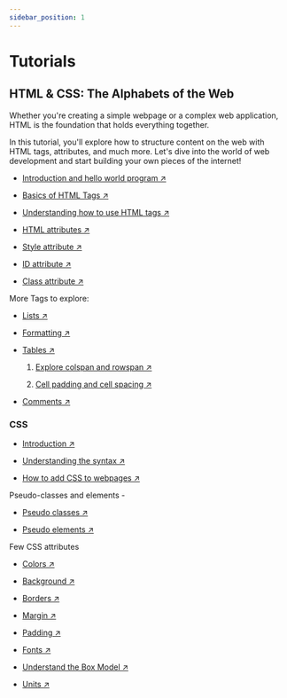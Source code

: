 ```yaml
---
sidebar_position: 1
---
```

# Tutorials
## HTML & CSS: The Alphabets of the Web

Whether you're creating a simple webpage or a complex web application, HTML is the foundation that holds everything together.

In this tutorial, you'll explore how to structure content on the web with HTML tags, attributes, and much more. Let's dive into the world of web development and start building your own pieces of the internet!

- [Introduction and hello world program ↗](https://www.w3schools.com/html/html_intro.asp)

- [Basics of HTML Tags ↗](https://www.w3schools.com/html/html_basic.asp)

- [Understanding how to use HTML tags ↗](https://www.w3schools.com/html/html_basic.asp)

- [HTML attributes ↗](https://www.w3schools.com/html/html_attributes.asp)

- [Style attribute ↗](https://www.w3schools.com/html/html_styles.asp)

- [ID attribute ↗](https://www.w3schools.com/html/html_id.asp)

- [Class attribute ↗](https://www.w3schools.com/html/html_classes.asp)

More Tags to explore:

- [Lists ↗](https://www.w3schools.com/html/html_lists.asp)

- [Formatting ↗](https://www.w3schools.com/html/html_formatting.asp)

- [Tables ↗](https://www.w3schools.com/html/html_tables.asp)

  1. [Explore colspan and rowspan ↗](https://www.w3schools.com/html/html_table_colspan_rowspan.asp)

  2. [Cell padding and cell spacing ↗](https://www.w3schools.com/html/html_table_padding_spacing.asp)

- [Comments ↗](https://www.w3schools.com/html/html_comments.asp)

### CSS

- [Introduction ↗](https://www.w3schools.com/css/css_intro.asp)

- [Understanding the syntax ↗](https://www.w3schools.com/css/css_syntax.asp)

- [How to add CSS to webpages ↗](https://www.w3schools.com/css/css_howto.asp)

Pseudo-classes and elements -

- [Pseudo classes ↗](https://www.w3schools.com/css/css_pseudo_classes.asp)

- [Pseudo elements ↗](https://www.w3schools.com/css/css_pseudo_elements.asp)

Few CSS attributes

- [Colors ↗](https://www.w3schools.com/css/css_colors.asp)

- [Background ↗](https://www.w3schools.com/css/css_background.asp)

- [Borders ↗](https://www.w3schools.com/css/css_border.asp)

- [Margin ↗](https://www.w3schools.com/css/css_margin.asp)

- [Padding ↗](https://www.w3schools.com/css/css_padding.asp)

- [Fonts ↗](https://www.w3schools.com/css/css_font.asp)

- [Understand the Box Model ↗](https://www.w3schools.com/css/css_boxmodel.asp)

- [Units ↗](https://www.w3schools.com/css/css_units.asp)

